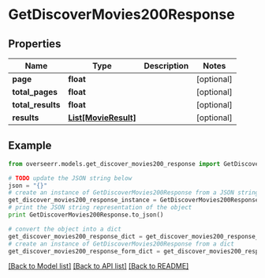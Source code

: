 # GetDiscoverMovies200Response


## Properties
Name | Type | Description | Notes
------------ | ------------- | ------------- | -------------
**page** | **float** |  | [optional] 
**total_pages** | **float** |  | [optional] 
**total_results** | **float** |  | [optional] 
**results** | [**List[MovieResult]**](MovieResult.md) |  | [optional] 

## Example

```python
from overseerr.models.get_discover_movies200_response import GetDiscoverMovies200Response

# TODO update the JSON string below
json = "{}"
# create an instance of GetDiscoverMovies200Response from a JSON string
get_discover_movies200_response_instance = GetDiscoverMovies200Response.from_json(json)
# print the JSON string representation of the object
print GetDiscoverMovies200Response.to_json()

# convert the object into a dict
get_discover_movies200_response_dict = get_discover_movies200_response_instance.to_dict()
# create an instance of GetDiscoverMovies200Response from a dict
get_discover_movies200_response_form_dict = get_discover_movies200_response.from_dict(get_discover_movies200_response_dict)
```
[[Back to Model list]](../README.md#documentation-for-models) [[Back to API list]](../README.md#documentation-for-api-endpoints) [[Back to README]](../README.md)


